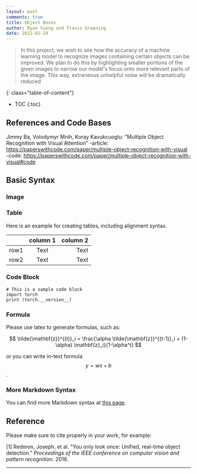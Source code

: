 ```yaml
---
layout: post
comments: true
title: Object Boxes
author: Ryan Vuong and Travis Graening
date: 2022-01-29
---
```



> In this project, we wish to see how the accuracy of a machine learning model to recognize images containing certain objects can be improved. We plan to do this by highlighting smaller portions of the given images to narrow our model's focus onto more relevant parts of the image. This way, extraneous unhelpful noise will be dramatically reduced


<!--more-->
{: class="table-of-content"}
* TOC
{:toc}

## References and Code Bases
Jimmy Ba, Volodymyr Mnih, Koray Kavukcuoglu: "Multiple Object Recognition with Visual Attention"
-article: https://paperswithcode.com/paper/multiple-object-recognition-with-visual
-code: https://paperswithcode.com/paper/multiple-object-recognition-with-visual#code

## Basic Syntax
### Image


### Table
Here is an example for creating tables, including alignment syntax.

|             | column 1    |  column 2     |
| :---        |    :----:   |          ---: |
| row1        | Text        | Text          |
| row2        | Text        | Text          |



### Code Block
```
# This is a sample code block
import torch
print (torch.__version__)
```


### Formula
Please use latex to generate formulas, such as:

$$
\tilde{\mathbf{z}}^{(t)}_i = \frac{\alpha \tilde{\mathbf{z}}^{(t-1)}_i + (1-\alpha) \mathbf{z}_i}{1-\alpha^t}
$$

or you can write in-text formula $$y = wx + b$$.

### More Markdown Syntax
You can find more Markdown syntax at [this page](https://www.markdownguide.org/basic-syntax/).

## Reference
Please make sure to cite properly in your work, for example:

[1] Redmon, Joseph, et al. "You only look once: Unified, real-time object detection." *Proceedings of the IEEE conference on computer vision and pattern recognition*. 2016.

---